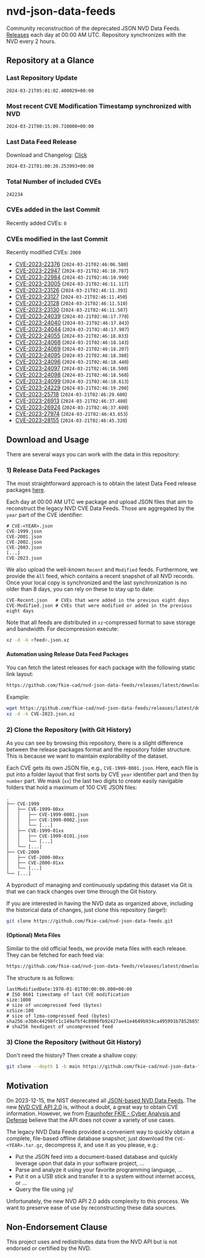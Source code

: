 # nvd-json-data-feeds

Community reconstruction of the deprecated JSON NVD Data Feeds. 
[Releases](https://github.com/fkie-cad/nvd-json-data-feeds/releases/latest) each day at 00:00 AM UTC.
Repository synchronizes with the NVD every 2 hours.

## Repository at a Glance

### Last Repository Update

```plain
2024-03-21T05:01:02.400029+00:00
```

### Most recent CVE Modification Timestamp synchronized with NVD

```plain
2024-03-21T00:15:09.710000+00:00
```

### Last Data Feed Release

Download and Changelog: [Click](https://github.com/fkie-cad/nvd-json-data-feeds/releases/latest)

```plain
2024-03-21T01:00:20.253993+00:00
```

### Total Number of included CVEs

```plain
242234
```

### CVEs added in the last Commit

Recently added CVEs: `0`



### CVEs modified in the last Commit

Recently modified CVEs: `2000`

* [CVE-2023-22376](CVE-2023/CVE-2023-223xx/CVE-2023-22376.json) (`2024-03-21T02:46:06.580`)
* [CVE-2023-22947](CVE-2023/CVE-2023-229xx/CVE-2023-22947.json) (`2024-03-21T02:46:10.787`)
* [CVE-2023-22984](CVE-2023/CVE-2023-229xx/CVE-2023-22984.json) (`2024-03-21T02:46:10.990`)
* [CVE-2023-23005](CVE-2023/CVE-2023-230xx/CVE-2023-23005.json) (`2024-03-21T02:46:11.117`)
* [CVE-2023-23126](CVE-2023/CVE-2023-231xx/CVE-2023-23126.json) (`2024-03-21T02:46:11.393`)
* [CVE-2023-23127](CVE-2023/CVE-2023-231xx/CVE-2023-23127.json) (`2024-03-21T02:46:11.450`)
* [CVE-2023-23128](CVE-2023/CVE-2023-231xx/CVE-2023-23128.json) (`2024-03-21T02:46:11.510`)
* [CVE-2023-23130](CVE-2023/CVE-2023-231xx/CVE-2023-23130.json) (`2024-03-21T02:46:11.587`)
* [CVE-2023-24039](CVE-2023/CVE-2023-240xx/CVE-2023-24039.json) (`2024-03-21T02:46:17.770`)
* [CVE-2023-24040](CVE-2023/CVE-2023-240xx/CVE-2023-24040.json) (`2024-03-21T02:46:17.843`)
* [CVE-2023-24044](CVE-2023/CVE-2023-240xx/CVE-2023-24044.json) (`2024-03-21T02:46:17.907`)
* [CVE-2023-24055](CVE-2023/CVE-2023-240xx/CVE-2023-24055.json) (`2024-03-21T02:46:18.033`)
* [CVE-2023-24068](CVE-2023/CVE-2023-240xx/CVE-2023-24068.json) (`2024-03-21T02:46:18.143`)
* [CVE-2023-24069](CVE-2023/CVE-2023-240xx/CVE-2023-24069.json) (`2024-03-21T02:46:18.207`)
* [CVE-2023-24095](CVE-2023/CVE-2023-240xx/CVE-2023-24095.json) (`2024-03-21T02:46:18.380`)
* [CVE-2023-24096](CVE-2023/CVE-2023-240xx/CVE-2023-24096.json) (`2024-03-21T02:46:18.440`)
* [CVE-2023-24097](CVE-2023/CVE-2023-240xx/CVE-2023-24097.json) (`2024-03-21T02:46:18.500`)
* [CVE-2023-24098](CVE-2023/CVE-2023-240xx/CVE-2023-24098.json) (`2024-03-21T02:46:18.560`)
* [CVE-2023-24099](CVE-2023/CVE-2023-240xx/CVE-2023-24099.json) (`2024-03-21T02:46:18.613`)
* [CVE-2023-24229](CVE-2023/CVE-2023-242xx/CVE-2023-24229.json) (`2024-03-21T02:46:19.200`)
* [CVE-2023-25718](CVE-2023/CVE-2023-257xx/CVE-2023-25718.json) (`2024-03-21T02:46:29.600`)
* [CVE-2023-26913](CVE-2023/CVE-2023-269xx/CVE-2023-26913.json) (`2024-03-21T02:46:37.480`)
* [CVE-2023-26924](CVE-2023/CVE-2023-269xx/CVE-2023-26924.json) (`2024-03-21T02:46:37.600`)
* [CVE-2023-27974](CVE-2023/CVE-2023-279xx/CVE-2023-27974.json) (`2024-03-21T02:46:43.653`)
* [CVE-2023-28155](CVE-2023/CVE-2023-281xx/CVE-2023-28155.json) (`2024-03-21T02:46:45.320`)


## Download and Usage

There are several ways you can work with the data in this repository:

### 1) Release Data Feed Packages

The most straightforward approach is to obtain the latest Data Feed release packages [here](https://github.com/fkie-cad/nvd-json-data-feeds/releases/latest).

Each day at 00:00 AM UTC we package and upload JSON files that aim to reconstruct the legacy NVD CVE Data Feeds.
Those are aggregated by the `year` part of the CVE identifier:

```
# CVE-<YEAR>.json
CVE-1999.json
CVE-2001.json
CVE-2002.json
CVE-2003.json
[...]
CVE-2023.json
```

We also upload the well-known `Recent` and `Modified` feeds.
Furthermore, we provide the `All` feed, which contains a recent snapshot of all NVD records.
Once your local copy is synchronized and the last synchronization is no older than 8 days, you can rely on these to stay up to date:

```plain
CVE-Recent.json   # CVEs that were added in the previous eight days
CVE-Modified.json # CVEs that were modified or added in the previous eight days
```

Note that all feeds are distributed in `xz`-compressed format to save storage and bandwidth.
For decompression execute:

```sh
xz -d -k <feed>.json.xz
```


#### Automation using Release Data Feed Packages

You can fetch the latest releases for each package with the following static link layout:

```sh
https://github.com/fkie-cad/nvd-json-data-feeds/releases/latest/download/CVE-<YEAR>.json.xz
```

Example:

```sh
wget https://github.com/fkie-cad/nvd-json-data-feeds/releases/latest/download/CVE-2023.json.xz
xz -d -k CVE-2023.json.xz
```



### 2) Clone the Repository (with Git History)

As you can see by browsing this repository, there is a slight difference between the release packages format and the repository folder structure.
This is because we want to maintain explorability of the dataset.

Each CVE gets its own JSON file, e.g., `CVE-1999-0001.json`.
Here, each file is put into a folder layout that first sorts by CVE `year` identifier part and then by `number` part.
We mask (`xx`) the last two digits to create easily navigable folders that hold a maximum of 100 CVE JSON files:

```plain
.
├── CVE-1999
│   ├── CVE-1999-00xx
│   │   ├── CVE-1999-0001.json
│   │   ├── CVE-1999-0002.json
│   │   └── [...]
│   ├── CVE-1999-01xx
│   │   ├── CVE-1999-0101.json
│   │   └── [...]
│   └── [...]
├── CVE-2000
│   ├── CVE-2000-00xx
│   ├── CVE-2000-01xx
│   └── [...]
└── [...]
```

A byproduct of managing and continuously updating this dataset via Git is that we can track changes over time through the Git history.

If you are interested in having the NVD data as organized above, including the historical data of changes, just clone this repository (large!):

```sh
git clone https://github.com/fkie-cad/nvd-json-data-feeds.git
```

#### (Optional) Meta Files

Similar to the old official feeds, we provide meta files with each release. They can be fetched for each feed via:

```sh
https://github.com/fkie-cad/nvd-json-data-feeds/releases/latest/download/CVE-<YEAR>.meta
```

The structure is as follows:

```plain
lastModifiedDate:1970-01-01T00:00:00.000+00:00                          # ISO 8601 timestamp of last CVE modification
size:1000                                                               # size of uncompressed feed (bytes)
xzSize:100                                                              # size of lzma-compressed feed (bytes)
sha256:e3b0c44298fc1c149afbf4c8996fb92427ae41e4649b934ca495991b7852b855 # sha256 hexdigest of uncompressed feed
```


### 3) Clone the Repository (without Git History)

Don't need the history? Then create a shallow copy:

```sh
git clone --depth 1 -b main https://github.com/fkie-cad/nvd-json-data-feeds.git
```

## Motivation

On 2023-12-15, the NIST deprecated all [JSON-based NVD Data Feeds](https://nvd.nist.gov/vuln/data-feeds#divRetirementBanner-1).
The new [NVD CVE API 2.0](https://nvd.nist.gov/developers/vulnerabilities) is, without a doubt, a great way to obtain CVE information.
However, we from [Fraunhofer FKIE - Cyber Analysis and Defense](https://www.fkie.fraunhofer.de/en/departments/cad.html) believe that the API does not cover a variety of use cases.

The legacy NVD Data Feeds provided a convenient way to quickly obtain a complete, file-based offline database snapshot; just download the `CVE-<YEAR>.tar.gz`, decompress it, and use it as you please, e.g.:

* Put the JSON feed into a document-based database and quickly leverage upon that data in your software project, ...
* Parse and analyze it using your favorite programming language, ...
* Put it on a USB stick and transfer it to a system without internet access, or ...
* Query the file using `jq`!

Unfortunately, the new NVD API 2.0 adds complexity to this process.
We want to preserve ease of use by reconstructing these data sources.

## Non-Endorsement Clause

This project uses and redistributes data from the NVD API but is not endorsed or certified by the NVD.
